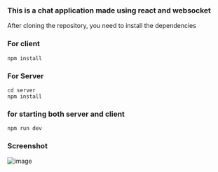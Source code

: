 ### This is a chat application made using react and websocket

After cloning the repository, you need to install the dependencies 

### For client 
```shell
npm install
```
### For Server
```shell
cd server
npm install
```
### for starting both server and client
```shell
npm run dev
```

### Screenshot
![image](https://github.com/thecodermaniac/chatX/assets/79108244/d8add68c-7739-463c-87ea-9b4085135ee8)

